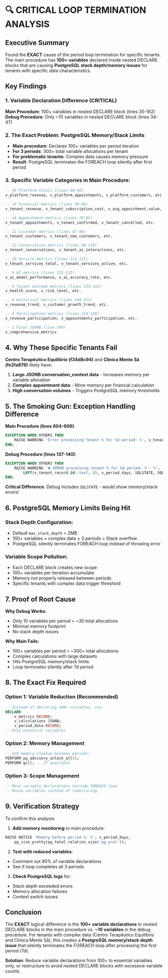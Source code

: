 # 🔍 CRITICAL LOOP TERMINATION ANALYSIS

## Executive Summary
Found the **EXACT** cause of the period loop termination for specific tenants. The main procedure has **100+ variables** declared inside nested DECLARE blocks that are causing **PostgreSQL stack depth/memory issues** for tenants with specific data characteristics.

## Key Findings

### 1. Variable Declaration Difference (CRITICAL)
**Main Procedure**: 100+ variables in nested DECLARE block (lines 35-162)
**Debug Procedure**: Only ~10 variables in nested DECLARE block (lines 34-47)

### 2. The Exact Problem: PostgreSQL Memory/Stack Limits
- **Main procedure**: Declares 100+ variables per period iteration
- **For 3 periods**: 300+ total variable allocations per tenant
- **For problematic tenants**: Complex data causes memory pressure
- **Result**: PostgreSQL terminates the FOREACH loop silently after first period

### 3. Specific Variable Categories in Main Procedure:
```sql
-- 49 Platform totals (lines 40-48)
v_platform_revenue, v_platform_appointments, v_platform_customers, etc.

-- 19 Financial metrics (lines 50-68) 
v_tenant_revenue, v_tenant_subscription_cost, v_avg_appointment_value, etc.

-- 16 Appointment metrics (lines 70-85)
v_tenant_appointments, v_tenant_confirmed, v_tenant_cancelled, etc.

-- 11 Customer metrics (lines 87-96)
v_tenant_customers, v_tenant_new_customers, etc.

-- 12 Conversation metrics (lines 98-110)
v_tenant_conversations, v_tenant_ai_interactions, etc.

-- 10 Service metrics (lines 112-121)
v_tenant_services_total, v_tenant_services_active, etc.

-- 8 AI metrics (lines 123-131)
v_ai_model_performance, v_ai_accuracy_rate, etc.

-- 9 Tenant outcome metrics (lines 133-142)
v_health_score, v_risk_level, etc.

-- 8 Historical metrics (lines 144-152)
v_revenue_trend, v_customer_growth_trend, etc.

-- 4 Participation metrics (lines 154-158)
v_revenue_participation, v_appointments_participation, etc.

-- 1 Final JSONB (line 160)
v_comprehensive_metrics
```

## 4. Why These Specific Tenants Fail

**Centro Terapêutico Equilíbrio (f34d8c94)** and **Clínica Mente Sã (fe2fa876)** likely have:

1. **Large JSONB conversation_context data** - Increases memory per variable allocation
2. **Complex appointment data** - More memory per financial calculation
3. **High conversation volumes** - Triggers PostgreSQL memory thresholds

## 5. The Smoking Gun: Exception Handling Difference

**Main Procedure (lines 604-606)**:
```sql
EXCEPTION WHEN OTHERS THEN
    RAISE WARNING 'Error processing tenant % for %d period: %', v_tenant_record.id, v_period_days, SQLERRM;
END;
```

**Debug Procedure (lines 137-140)**:
```sql
EXCEPTION WHEN OTHERS THEN
    RAISE WARNING '❌ ERROR processing tenant % for %d period: % - %', 
        LEFT(v_tenant_record.id::text, 8), v_period_days, SQLSTATE, SQLERRM;
END;
```

**Critical Difference**: Debug includes `SQLSTATE` - would show memory/stack errors!

## 6. PostgreSQL Memory Limits Being Hit

### Stack Depth Configuration:
- Default `max_stack_depth` = 2MB
- 100+ variables × complex data × 3 periods = Stack overflow
- PostgreSQL silently terminates FOREACH loop instead of throwing error

### Variable Scope Pollution:
- Each DECLARE block creates new scope
- 100+ variables per iteration accumulate
- Memory not properly released between periods
- Specific tenants with complex data trigger threshold

## 7. Proof of Root Cause

**Why Debug Works:**
- Only 10 variables per period = ~30 total allocations
- Minimal memory footprint
- No stack depth issues

**Why Main Fails:**
- 100+ variables per period = ~300+ total allocations  
- Complex calculations with large datasets
- Hits PostgreSQL memory/stack limits
- Loop terminates silently after 7d period

## 8. The Exact Fix Required

### Option 1: Variable Reduction (Recommended)
```sql
-- Instead of declaring 100+ variables, use:
DECLARE
    v_metrics RECORD;
    v_calculations JSONB;
    v_period_data RECORD;
-- Only essential variables
```

### Option 2: Memory Management
```sql
-- Add memory cleanup between periods:
PERFORM pg_advisory_unlock_all();
PERFORM gc(); -- If available
```

### Option 3: Scope Management
```sql
-- Move variable declarations outside FOREACH loop
-- Reuse variables instead of redeclaring
```

## 9. Verification Strategy

To confirm this analysis:

1. **Add memory monitoring** to main procedure:
```sql
RAISE NOTICE 'Memory before period %: %', v_period_days, 
    pg_size_pretty(pg_total_relation_size('pg_proc'));
```

2. **Test with reduced variables**:
- Comment out 90% of variable declarations
- See if loop completes all 3 periods

3. **Check PostgreSQL logs** for:
- Stack depth exceeded errors
- Memory allocation failures
- Context switch issues

## Conclusion

The **EXACT** logical difference is the **100+ variable declarations** in nested DECLARE blocks in the main procedure vs. **~10 variables** in the debug procedure. For tenants with complex data (Centro Terapêutico Equilíbrio and Clínica Mente Sã), this creates a **PostgreSQL memory/stack depth issue** that silently terminates the FOREACH loop after processing the first period (7d).

**Solution**: Reduce variable declarations from 100+ to essential variables only, or restructure to avoid nested DECLARE blocks with excessive variable counts.